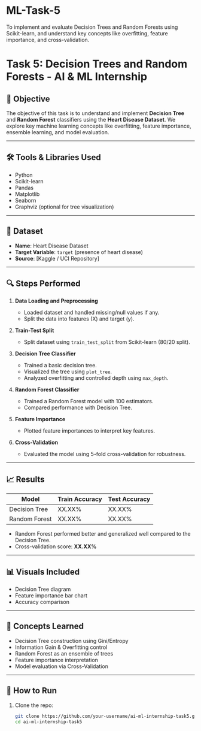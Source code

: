 # ML-Task-5
 To implement and evaluate Decision Trees and Random Forests using Scikit-learn, and understand key concepts like overfitting, feature importance, and cross-validation.

# Task 5: Decision Trees and Random Forests - AI & ML Internship

## 📌 Objective
The objective of this task is to understand and implement **Decision Tree** and **Random Forest** classifiers using the **Heart Disease Dataset**. We explore key machine learning concepts like overfitting, feature importance, ensemble learning, and model evaluation.

---

## 🛠 Tools & Libraries Used
- Python
- Scikit-learn
- Pandas
- Matplotlib
- Seaborn
- Graphviz (optional for tree visualization)

---

## 📁 Dataset
- **Name**: Heart Disease Dataset
- **Target Variable**: `target` (presence of heart disease)
- **Source**: [Kaggle / UCI Repository]

---

## 🔍 Steps Performed
1. **Data Loading and Preprocessing**
   - Loaded dataset and handled missing/null values if any.
   - Split the data into features (X) and target (y).

2. **Train-Test Split**
   - Split dataset using `train_test_split` from Scikit-learn (80/20 split).

3. **Decision Tree Classifier**
   - Trained a basic decision tree.
   - Visualized the tree using `plot_tree`.
   - Analyzed overfitting and controlled depth using `max_depth`.

4. **Random Forest Classifier**
   - Trained a Random Forest model with 100 estimators.
   - Compared performance with Decision Tree.

5. **Feature Importance**
   - Plotted feature importances to interpret key features.

6. **Cross-Validation**
   - Evaluated the model using 5-fold cross-validation for robustness.

---

## 📈 Results

| Model           | Train Accuracy | Test Accuracy |
|----------------|----------------|---------------|
| Decision Tree  | XX.XX%         | XX.XX%        |
| Random Forest  | XX.XX%         | XX.XX%        |

- Random Forest performed better and generalized well compared to the Decision Tree.
- Cross-validation score: **XX.XX%**

---

## 📊 Visuals Included
- Decision Tree diagram
- Feature importance bar chart
- Accuracy comparison

---

## 🤖 Concepts Learned
- Decision Tree construction using Gini/Entropy
- Information Gain & Overfitting control
- Random Forest as an ensemble of trees
- Feature importance interpretation
- Model evaluation via Cross-Validation

---

## 📂 How to Run
1. Clone the repo:
   ```bash
   git clone https://github.com/your-username/ai-ml-internship-task5.git
   cd ai-ml-internship-task5
